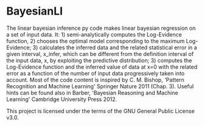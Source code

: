 # BayesianLI
The linear bayesian inference py code makes linear bayesian regression on a set of input data. It: 1) semi-analytically computes the Log-Evidence function, 2) chooses the optimal model corresponding to the maximum Log-Evidence; 3) calculates the inferred data and the related statistical error in a given interval, x_infer, which can be different from the definition interval of the input data, x, by exploiting the predictive distribution; 3) computes the Log-Evidence function and the inferred value of data at x=0 with the related error as a function of the number of input data progressively taken into account.
Most of the code content is inspired by C. M. Bishop, 'Pattern Recognition and Machine Learning' Springer Nature 2011 (Chap. 3).
Useful hints can be found also in Barber, 'Bayesian Reasoning and Machine Learning' Cambridge University Press 2012.

This project is licensed under the terms of the GNU General Public License v3.0.
